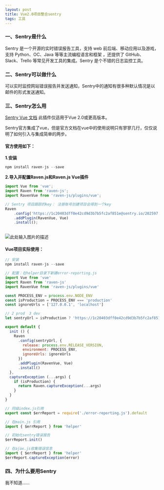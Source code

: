 ```yaml
---
layout: post
title: Vue2.0项目整合sentry
tags: 工具
---
```


### 一、Sentry是什么

Sentry 是一个开源的实时错误报告工具，支持 web 前后端、移动应用以及游戏，支持 Python、OC、Java 等等主流编程语言和框架 ，还提供了 GitHub、Slack、Trello 等常见开发工具的集成。Sentry 是个不错的日志监控工具。

### 二、Sentry可以做什么

可以实时监控网站错误报告并发送通知，Sentry中的通知有很多种默认情况是以邮件的形式发送通知。


### 三、Sentry怎么用

[Sentry Vue 文档][1] 此插件仅适用于Vue 2.0或更高版本。

Sentry官方集成了vue，但是官方文档在vue中的使用说明只有寥寥几行，仅仅说明了如何引入与集成简单的两步。

#### **官方使用如下：**

**1.安装**
```js
npm install raven-js --save
```
**2.导入并配置Raven.js和Raven.js Vue插件** 

```js
import Vue from 'vue';
import Raven from 'raven-js';
import RavenVue from 'raven-js/plugins/vue';

// Sentry 项目跟踪的key： 注册账号创建项目会得到一个key
Raven
    .config('https://1c20403dff0e42cd9d3b7b5fc2af851e@sentry.io/202597')
    .addPlugin(RavenVue, Vue)
    .install();
    
```
![此处输入图片的描述][2]


#### **Vue项目实际使用：**
```js
// 安装
npm install raven-js --save

// 配置：在helper目录下新建error-reporting.js
import Vue from 'vue'
import Raven from 'raven-js'
import RavenVue from 'raven-js/plugins/vue'

const PROCESS_ENV = process.env.NODE_ENV
const isProduction = PROCESS_ENV === 'production'
const ignoreUrls = ['127.0.0.1', 'localhost']

// 2 prod  3 dev
let sentryUrl = isProduction ? 'https://1c20403dff0e42cd9d3b7b5fc2af851e@sentry.io/202597' : 'https://1c20403dff0e42cd9d3b7b5fc2af851e@sentry.io/202597'

export default {
  init () {
    Raven
      .config(sentryUrl, {
        release: process.env.RELEASE_VERSION,
        environment: PROCESS_ENV,
        ignoreUrls: ignoreUrls
      })
      .addPlugin(RavenVue, Vue)
      .install()
  },
  captureException (...args) {
    if (isProduction) {
      return Raven.captureException(...args)
    }
  }
}

// 同级index.js引用
export const $errReport = require('./error-reporting.js').default

// 在main.js 引用
import { $errReport } from 'helper'

// 初始化sentry错误报告
$errReport.init()

// 在ajax.js收集错误信息
import { $errReport } from 'helper'
$errReport.captureException(error)
```


### 四、为什么要用Sentry
我不知道......



  
  


  [1]: https://docs.sentry.io/clients/javascript/integrations/vue/
  [2]: http://ouiqhbcw9.bkt.clouddn.com/_dji_screenshot_1502450515262.png
  [3]: http://ouiqhbcw9.bkt.clouddn.com/_dji_screenshot_1502456662142.png

